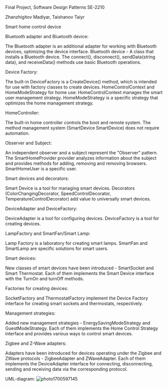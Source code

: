 Final Project, Software Design Patterns SE-2210

Zhanzhigitov Madiyar, Taishanov Taiyr

Smart home control device

Bluetooth adapter and Bluetooth device:

The Bluetooth adapter is an additional adapter for working with Bluetooth
devices, optimizing the device interface.
Bluetooth device - A class that installs a Bluetooth device.
The connect(), disconnect(), sendData(string data), and receiveData() methods
use basic Bluetooth operations.

Device Factory:

The built-in DeviceFactory is a CreateDevice() method, which is intended for
use with factory classes to create devices.
HomeControlContext and HomeModeStrategy for home use:
HomeControlContext manages the smart user management strategy.
HomeModeStrategy is a specific strategy that optimizes the home
management strategy.

HomeController:

The built-in home controller controls the boot and remote system.
The method management system (SmartDevice SmartDevice) does not require
automation.

Observer and Subject:

An independent observer and a subject represent the "Observer" pattern.
The SmartHomeProvider provider analyzes information about the subject and
provides methods for adding, removing and removing browsers.
SmartHomeUser is a specific user.

Smart devices and decorators:

Smart Device is a tool for managing smart devices.
Decorators (ColorChangingDecorator, SpeedControlDecorator,
TemperatureControlDecorator) add value to universally smart devices.

DeviceAdapter and DeviceFactory:

DeviceAdapter is a tool for configuring devices.
DeviceFactory is a tool for creating devices.

LampFactory and SmartFan/Smart Lamp:

Lamp Factory is a laboratory for creating smart lamps.
SmartFan and SmartLamp are specific solutions for smart users.

Smart devices:

New classes of smart devices have been introduced - SmartSocket and Smart
Thermostat. Each of them implements the Smart Device interface with the
TurnOn and turnOff methods.

Factories for creating devices:

SocketFactory and ThermostatFactory implement the Device Factory interface
for creating smart sockets and thermostats, respectively.

Management strategies:

Added new management strategies - EnergySavingModeStrategy and
GuestModeStrategy. Each of them implements the Home Control Strategy
interface and provides various ways to control smart devices.

Zigbee and Z-Wave adapters:

Adapters have been introduced for devices operating under the Zigbee and ZWave protocols - ZigbeeAdapter and ZWaveAdapter. Each of them implements
the DeviceAdapter interface for connecting, disconnecting, sending and
receiving data via the corresponding protocol.



UML-diagram:
![photo1700597145](https://github.com/Madiyar0405/Final_Project_allPatterns/assets/123325330/9d4e8cf6-ca8d-4388-994f-5c1cb2859e1f)



